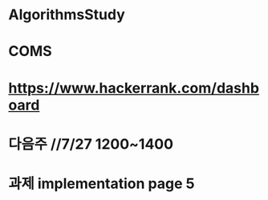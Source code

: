 # AlgorithmsStudy 
# COMS
# https://www.hackerrank.com/dashboard
# 다음주 //7/27 1200~1400
# 과제 implementation page 5


